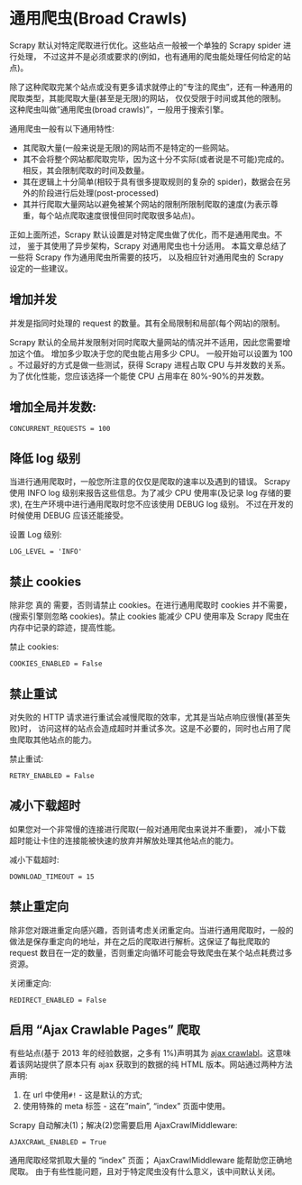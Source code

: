 # 通用爬虫(Broad Crawls)

Scrapy 默认对特定爬取进行优化。这些站点一般被一个单独的 Scrapy spider 进行处理， 不过这并不是必须或要求的(例如，也有通用的爬虫能处理任何给定的站点)。

除了这种爬取完某个站点或没有更多请求就停止的”专注的爬虫”，还有一种通用的爬取类型，其能爬取大量(甚至是无限)的网站， 仅仅受限于时间或其他的限制。 这种爬虫叫做”通用爬虫(broad crawls)”，一般用于搜索引擎。

通用爬虫一般有以下通用特性:

- 其爬取大量(一般来说是无限)的网站而不是特定的一些网站。
- 其不会将整个网站都爬取完毕，因为这十分不实际(或者说是不可能)完成的。相反，其会限制爬取的时间及数量。
- 其在逻辑上十分简单(相较于具有很多提取规则的复杂的 spider)，数据会在另外的阶段进行后处理(post-processed)
- 其并行爬取大量网站以避免被某个网站的限制所限制爬取的速度(为表示尊重，每个站点爬取速度很慢但同时爬取很多站点)。

正如上面所述，Scrapy 默认设置是对特定爬虫做了优化，而不是通用爬虫。不过， 鉴于其使用了异步架构，Scrapy 对通用爬虫也十分适用。 本篇文章总结了一些将 Scrapy 作为通用爬虫所需要的技巧， 以及相应针对通用爬虫的 Scrapy 设定的一些建议。

## 增加并发

并发是指同时处理的 request 的数量。其有全局限制和局部(每个网站)的限制。

Scrapy 默认的全局并发限制对同时爬取大量网站的情况并不适用，因此您需要增加这个值。 增加多少取决于您的爬虫能占用多少 CPU。 一般开始可以设置为 100 。不过最好的方式是做一些测试，获得 Scrapy 进程占取 CPU 与并发数的关系。 为了优化性能，您应该选择一个能使 CPU 占用率在 80%-90%的并发数。

## 增加全局并发数:

```
CONCURRENT_REQUESTS = 100
```

## 降低 log 级别

当进行通用爬取时，一般您所注意的仅仅是爬取的速率以及遇到的错误。 Scrapy 使用 INFO log 级别来报告这些信息。为了减少 CPU 使用率(及记录 log 存储的要求), 在生产环境中进行通用爬取时您不应该使用 DEBUG log 级别。 不过在开发的时候使用 DEBUG 应该还能接受。

设置 Log 级别:

```
LOG_LEVEL = 'INFO'
```

## 禁止 cookies

除非您 真的 需要，否则请禁止 cookies。在进行通用爬取时 cookies 并不需要， (搜索引擎则忽略 cookies)。禁止 cookies 能减少 CPU 使用率及 Scrapy 爬虫在内存中记录的踪迹，提高性能。

禁止 cookies:

```
COOKIES_ENABLED = False
```

## 禁止重试

对失败的 HTTP 请求进行重试会减慢爬取的效率，尤其是当站点响应很慢(甚至失败)时， 访问这样的站点会造成超时并重试多次。这是不必要的，同时也占用了爬虫爬取其他站点的能力。

禁止重试:

```
RETRY_ENABLED = False
```

## 减小下载超时

如果您对一个非常慢的连接进行爬取(一般对通用爬虫来说并不重要)， 减小下载超时能让卡住的连接能被快速的放弃并解放处理其他站点的能力。

减小下载超时:

```
DOWNLOAD_TIMEOUT = 15
```

## 禁止重定向

除非您对跟进重定向感兴趣，否则请考虑关闭重定向。当进行通用爬取时，一般的做法是保存重定向的地址，并在之后的爬取进行解析。这保证了每批爬取的 request 数目在一定的数量，否则重定向循环可能会导致爬虫在某个站点耗费过多资源。

关闭重定向:

```
REDIRECT_ENABLED = False
```

## 启用 “Ajax Crawlable Pages” 爬取

有些站点(基于 2013 年的经验数据，之多有 1%)声明其为 [ajax crawlabl](https://developers.google.com/webmasters/ajax-crawling/docs/getting-started)。这意味着该网站提供了原本只有 ajax 获取到的数据的纯 HTML 版本。网站通过两种方法声明:

1. 在 url 中使用`#!` - 这是默认的方式;
2. 使用特殊的 meta 标签 - 这在”main”, “index” 页面中使用。

Scrapy 自动解决(1)；解决(2)您需要启用 AjaxCrawlMiddleware:

```
AJAXCRAWL_ENABLED = True
```

通用爬取经常抓取大量的 “index” 页面； AjaxCrawlMiddleware 能帮助您正确地爬取。 由于有些性能问题，且对于特定爬虫没有什么意义，该中间默认关闭。
